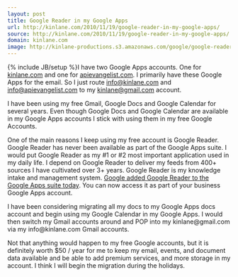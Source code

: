 ```yaml
---
layout: post
title: Google Reader in my Google Apps
url: http://kinlane.com/2010/11/19/google-reader-in-my-google-apps/
source: http://kinlane.com/2010/11/19/google-reader-in-my-google-apps/
domain: kinlane.com
image: http://kinlane-productions.s3.amazonaws.com/google/google-reader-icons.jpg
---
```

{% include JB/setup %}I have two Google Apps accounts.  One for <a href="http://www.kinlane.com" target="_blank">kinlane.com</a> and one for <a href="http://www.apievangelist.com" target="_blank">apievangelist.com</a>.  I primarily have these Google Apps for the email.  So I just route info@kinlane.com and info@apievangelist.com to my kinlane@gmail.com account.<p></p>
I have been using my free Gmail, Google Docs and Google Calendar for several years.  Even though Google Docs and Google Calendar are available in my Google Apps accounts I stick with using them in my free Google Accounts.<p></p>
One of the main reasons I keep using my free account is Google Reader.  Google Reader has never been available as part of the Google Apps suite.  I would put Google Reader as my #1 or #2 most important application used in my daily life.  I depend on Google Reader to deliver my feeds from 400+ sources I have cultivated over 3+ years.   Google Reader is my knowledge intake and management system.
<img src="http://kinlane-productions.s3.amazonaws.com/google/google-reader-icons.jpg" alt="" align="right" />
<a href="http://googleenterprise.blogspot.com/2010/11/now-available-with-google-apps-google.html" target="_blank">Google added Google Reader to the Google Apps suite today</a>.  You can now access it as part of your business Google Apps account.<p></p>
I have been considering migrating all my docs to my Google Apps docs account and begin using my Google Calendar in my Google Apps.   I would then switch my Gmail accounts around and POP into my kinlane@gmail.com via my info@kinlane.com Gmail accounts.<p></p>
Not that anything would happen to my free Google accounts, but it is definitely worth $50 / year for me to keep my email, events, and document data available and be able to add premium services, and more storage in my account.  I think I will begin the migration during the holidays.